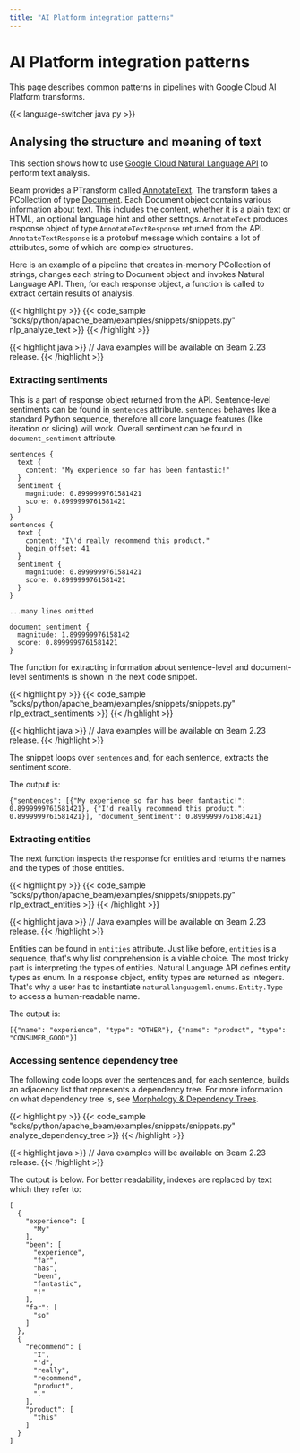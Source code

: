 ```yaml
---
title: "AI Platform integration patterns"
---
```

<!--
Licensed under the Apache License, Version 2.0 (the "License");
you may not use this file except in compliance with the License.
You may obtain a copy of the License at

http://www.apache.org/licenses/LICENSE-2.0

Unless required by applicable law or agreed to in writing, software
distributed under the License is distributed on an "AS IS" BASIS,
WITHOUT WARRANTIES OR CONDITIONS OF ANY KIND, either express or implied.
See the License for the specific language governing permissions and
limitations under the License.
-->

# AI Platform integration patterns

This page describes common patterns in pipelines with Google Cloud AI Platform transforms.

{{< language-switcher java py >}}

## Analysing the structure and meaning of text

This section shows how to use [Google Cloud Natural Language API](https://cloud.google.com/natural-language) to perform text analysis.

Beam provides a PTransform called [AnnotateText](https://beam.apache.org/releases/pydoc/current/apache_beam.ml.gcp.naturallanguageml.html#apache_beam.ml.gcp.naturallanguageml.AnnotateText). The transform takes a PCollection of type [Document](https://beam.apache.org/releases/pydoc/current/apache_beam.ml.gcp.naturallanguageml.html#apache_beam.ml.gcp.naturallanguageml.Document). Each Document object contains various information about text. This includes the content, whether it is a plain text or HTML, an optional language hint and other settings.
`AnnotateText` produces response object of type `AnnotateTextResponse` returned from the API. `AnnotateTextResponse` is a protobuf message which contains a lot of attributes, some of which are complex structures.

Here is an example of a pipeline that creates in-memory PCollection of strings, changes each string to Document object and invokes Natural Language API. Then, for each response object, a function is called to extract certain results of analysis.

{{< highlight py >}}
{{< code_sample "sdks/python/apache_beam/examples/snippets/snippets.py" nlp_analyze_text >}}
{{< /highlight >}}

{{< highlight java >}}
// Java examples will be available on Beam 2.23 release.
{{< /highlight >}}


### Extracting sentiments

This is a part of response object returned from the API. Sentence-level sentiments can be found in `sentences` attribute. `sentences` behaves like a standard Python sequence, therefore all core language features (like iteration or slicing) will work. Overall sentiment can be found in `document_sentiment` attribute.

```
sentences {
  text {
    content: "My experience so far has been fantastic!"
  }
  sentiment {
    magnitude: 0.8999999761581421
    score: 0.8999999761581421
  }
}
sentences {
  text {
    content: "I\'d really recommend this product."
    begin_offset: 41
  }
  sentiment {
    magnitude: 0.8999999761581421
    score: 0.8999999761581421
  }
}

...many lines omitted

document_sentiment {
  magnitude: 1.899999976158142
  score: 0.8999999761581421
}
```

The function for extracting information about sentence-level and document-level sentiments is shown in the next code snippet.

{{< highlight py >}}
{{< code_sample "sdks/python/apache_beam/examples/snippets/snippets.py" nlp_extract_sentiments >}}
{{< /highlight >}}

{{< highlight java >}}
// Java examples will be available on Beam 2.23 release.
{{< /highlight >}}

The snippet loops over `sentences` and, for each sentence, extracts the sentiment score. 

The output is:

```
{"sentences": [{"My experience so far has been fantastic!": 0.8999999761581421}, {"I'd really recommend this product.": 0.8999999761581421}], "document_sentiment": 0.8999999761581421}
```

### Extracting entities

The next function inspects the response for entities and returns the names and the types of those entities. 

{{< highlight py >}}
{{< code_sample "sdks/python/apache_beam/examples/snippets/snippets.py" nlp_extract_entities >}}
{{< /highlight >}}

{{< highlight java >}}
// Java examples will be available on Beam 2.23 release.
{{< /highlight >}}

Entities can be found in `entities` attribute. Just like before, `entities` is a sequence, that's why list comprehension is a viable choice. The most tricky part is interpreting the types of entities. Natural Language API defines entity types as enum. In a response object, entity types are returned as integers. That's why a user has to instantiate `naturallanguageml.enums.Entity.Type` to access a human-readable name.

The output is:

```
[{"name": "experience", "type": "OTHER"}, {"name": "product", "type": "CONSUMER_GOOD"}]
```

### Accessing sentence dependency tree

The following code loops over the sentences and, for each sentence, builds an adjacency list that represents a dependency tree. For more information on what dependency tree is, see [Morphology & Dependency Trees](https://cloud.google.com/natural-language/docs/morphology#dependency_trees).

{{< highlight py >}}
{{< code_sample "sdks/python/apache_beam/examples/snippets/snippets.py" analyze_dependency_tree >}}
{{< /highlight >}}

{{< highlight java >}}
// Java examples will be available on Beam 2.23 release.
{{< /highlight >}}

The output is below. For better readability, indexes are replaced by text which they refer to:

```
[
  {
    "experience": [
      "My"
    ],
    "been": [
      "experience",
      "far",
      "has",
      "been",
      "fantastic",
      "!"
    ],
    "far": [
      "so"
    ]
  },
  {
    "recommend": [
      "I",
      "'d",
      "really",
      "recommend",
      "product",
      "."
    ],
    "product": [
      "this"
    ]
  }
]
```
